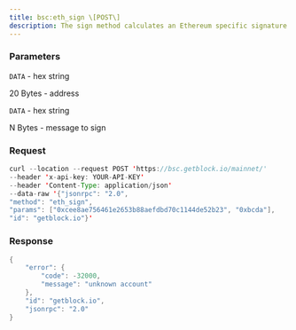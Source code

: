 ```yaml
---
title: bsc:eth_sign \[POST\]
description: The sign method calculates an Ethereum specific signature withsign(keccak256(\x19Ethereum Signed Message\n + len(message) +message))).
---
```


### Parameters


`DATA` - hex string

20 Bytes - address

`DATA` - hex string

N Bytes - message to sign

### Request

``` java
curl --location --request POST 'https://bsc.getblock.io/mainnet/' 
--header 'x-api-key: YOUR-API-KEY' 
--header 'Content-Type: application/json' 
--data-raw '{"jsonrpc": "2.0",
"method": "eth_sign",
"params": ["0xcee8ae756461e2653b88aefdbd70c1144de52b23", "0xbcda"],
"id": "getblock.io"}'
```

###  Response

``` java
{
    "error": {
        "code": -32000,
        "message": "unknown account"
    },
    "id": "getblock.io",
    "jsonrpc": "2.0"
}
```

